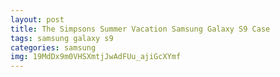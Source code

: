 ```yaml
---
layout: post
title: The Simpsons Summer Vacation Samsung Galaxy S9 Case
tags: samsung galaxy s9
categories: samsung
img: 19MdDx9m0VHSXmtjJwAdFUu_ajiGcXYmf
---
```

